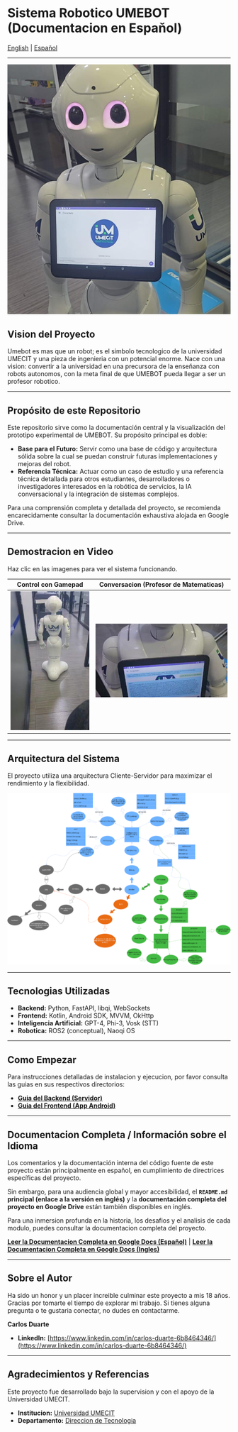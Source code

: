 # Sistema Robotico UMEBOT (Documentacion en Espaňol)

[English](README.md) | [Español](README.es.md)

---

![UMEBOT en accion](docs/images/foto_principal_del_robot.jpg)

## Vision del Proyecto

Umebot es mas que un robot; es el simbolo tecnologico de la universidad UMECIT y una pieza de ingenieria con un potencial enorme. Nace con una vision: convertir a la universidad en una precursora de la enseňanza con robots autonomos, con la meta final de que UMEBOT pueda llegar a ser un profesor robotico.

---
## Propósito de este Repositorio

Este repositorio sirve como la documentación central y la visualización del prototipo experimental de UMEBOT. Su propósito principal es doble:

* **Base para el Futuro:** Servir como una base de código y arquitectura sólida sobre la cual se puedan construir futuras implementaciones y mejoras del robot.
* **Referencia Técnica:** Actuar como un caso de estudio y una referencia técnica detallada para otros estudiantes, desarrolladores o investigadores interesados en la robótica de servicios, la IA conversacional y la integración de sistemas complejos.

Para una comprensión completa y detallada del proyecto, se recomienda encarecidamente consultar la documentación exhaustiva alojada en Google Drive.

---
## Demostracion en Video

Haz clic en las imagenes para ver el sistema funcionando.

| Control con Gamepad | Conversacion (Profesor de Matematicas) |
| :---: | :---: |
| [![Video del Control Manual](docs/images/miniatura_video_gamepad.png)](https://drive.google.com/file/d/1SCz-Rw5Va8tBe2u_U8WqBJWZ08q9z7A2/view?usp=sharing) | [![Video de Conversacion con IA](docs/images/miniatura_video_profesor.png)](https://drive.google.com/file/d/1SKIK4_gZkM9lJPK7O4PzFqOCA9pbpwPc/view?usp=sharing) |

---

## Arquitectura del Sistema

El proyecto utiliza una arquitectura Cliente-Servidor para maximizar el rendimiento y la flexibilidad.

![Diagrama de Arquitectura](docs/images/UMEbotdrawio.png)

---

## Tecnologias Utilizadas

* **Backend:** Python, FastAPI, libqi, WebSockets
* **Frontend:** Kotlin, Android SDK, MVVM, OkHttp
* **Inteligencia Artificial:** GPT-4, Phi-3, Vosk (STT)
* **Robotica:** ROS2 (conceptual), Naoqi OS

---

## Como Empezar

Para instrucciones detalladas de instalacion y ejecucion, por favor consulta las guias en sus respectivos directorios:

* **[Guia del Backend (Servidor)](backend-python/README.md)**
* **[Guia del Frontend (App Android)](frontend_kotlin/README.md)**

---

## Documentacion Completa / Información sobre el Idioma

Los comentarios y la documentación interna del código fuente de este proyecto están principalmente en español, en cumplimiento de directrices específicas del proyecto.

Sin embargo, para una audiencia global y mayor accesibilidad, el **`README.md` principal (enlace a la versión en inglés)** y la **documentación completa del proyecto en Google Drive** están también disponibles en inglés.

Para una inmersion profunda en la historia, los desafios y el analisis de cada modulo, puedes consultar la documentacion completa del proyecto.

**[Leer la Documentacion Completa en Google Docs (Espaňol)](https://docs.google.com/document/d/1S1QWxnhAV4Ik9rURn3ecavuSRjm7s95CjpAvrnoCoAQ/edit?usp=sharing)** |
**[Leer la Documentacion Completa en Google Docs (Ingles)](https://docs.google.com/document/d/1oHskIag0vZTLDV_PCVcVeNfQTbTxgq_pifbdl7yDybw/edit?usp=sharing)**

---

## Sobre el Autor

Ha sido un honor y un placer increible culminar este proyecto a mis 18 aňos. Gracias por tomarte el tiempo de explorar mi trabajo. Si tienes alguna pregunta o te gustaria conectar, no dudes en contactarme.

**Carlos Duarte**
* **LinkedIn:** [https://www.linkedin.com/in/carlos-duarte-6b8464346/](https://www.linkedin.com/in/carlos-duarte-6b8464346/)

---

## Agradecimientos y Referencias

Este proyecto fue desarrollado bajo la supervision y con el apoyo de la Universidad UMECIT.

* **Institucion:** [Universidad UMECIT](https://umecit.edu.pa/)
* **Departamento:** [Direccion de Tecnologia](https://respaldo.umecit.edu.pa/direccion-de-tecnologia/)


